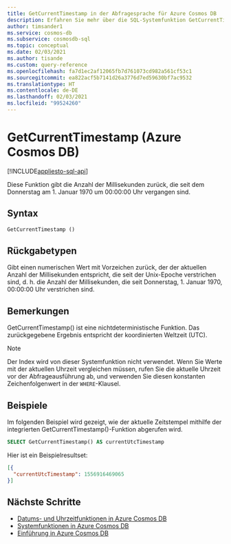 ```yaml
---
title: GetCurrentTimestamp in der Abfragesprache für Azure Cosmos DB
description: Erfahren Sie mehr über die SQL-Systemfunktion GetCurrentTimestamp in Azure Cosmos DB.
author: timsander1
ms.service: cosmos-db
ms.subservice: cosmosdb-sql
ms.topic: conceptual
ms.date: 02/03/2021
ms.author: tisande
ms.custom: query-reference
ms.openlocfilehash: fa7d1ec2af12065fb7d761073cd982a561cf53c1
ms.sourcegitcommit: ea822acf5b7141d26a3776d7ed59630bf7ac9532
ms.translationtype: HT
ms.contentlocale: de-DE
ms.lasthandoff: 02/03/2021
ms.locfileid: "99524260"
---
```

# <a name="getcurrenttimestamp-azure-cosmos-db"></a>GetCurrentTimestamp (Azure Cosmos DB)
[!INCLUDE[appliesto-sql-api](includes/appliesto-sql-api.md)]

 Diese Funktion gibt die Anzahl der Millisekunden zurück, die seit dem Donnerstag am 1. Januar 1970 um 00:00:00 Uhr vergangen sind.
  
## <a name="syntax"></a>Syntax
  
```sql
GetCurrentTimestamp ()  
```  
  
## <a name="return-types"></a>Rückgabetypen
  
Gibt einen numerischen Wert mit Vorzeichen zurück, der der aktuellen Anzahl der Millisekunden entspricht, die seit der Unix-Epoche verstrichen sind, d. h. die Anzahl der Millisekunden, die seit Donnerstag, 1. Januar 1970, 00:00:00 Uhr verstrichen sind.

## <a name="remarks"></a>Bemerkungen

GetCurrentTimestamp() ist eine nichtdeterministische Funktion. Das zurückgegebene Ergebnis entspricht der koordinierten Weltzeit (UTC).

> [!NOTE]
> Der Index wird von dieser Systemfunktion nicht verwendet. Wenn Sie Werte mit der aktuellen Uhrzeit vergleichen müssen, rufen Sie die aktuelle Uhrzeit vor der Abfrageausführung ab, und verwenden Sie diesen konstanten Zeichenfolgenwert in der `WHERE`-Klausel.

## <a name="examples"></a>Beispiele
  
  Im folgenden Beispiel wird gezeigt, wie der aktuelle Zeitstempel mithilfe der integrierten GetCurrentTimestamp()-Funktion abgerufen wird.
  
```sql
SELECT GetCurrentTimestamp() AS currentUtcTimestamp
```  
  
 Hier ist ein Beispielresultset:
  
```json
[{
  "currentUtcTimestamp": 1556916469065
}]  
```

## <a name="next-steps"></a>Nächste Schritte

- [Datums- und Uhrzeitfunktionen in Azure Cosmos DB](sql-query-date-time-functions.md)
- [Systemfunktionen in Azure Cosmos DB](sql-query-system-functions.md)
- [Einführung in Azure Cosmos DB](introduction.md)
